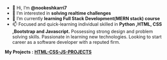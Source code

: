 - 👋 Hi, I’m **@nookeshkarri7**
- 👀 I’m interested in **solving realtime challenges**
- 🌱 I’m currently **learning Full Stack Development(MERN stack) course**
- 📫 Focused and quick-learning individual skilled in **Python ,HTML, CSS ,Bootstrap and Javascript.** Possessing strong design and problem solving skills. Passionate in learning new technologies. Looking to start career as a software developer with a reputed firm.

**My Projects :**
      [**HTML-CSS-JS-PROJECTS**
    ](/html-css-js-projects)
